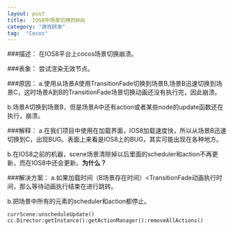 ```yaml
---
layout: post
title:  IOS8中场景切换的BUG
category: "游戏研发"
tag:  "Cocos"
---
```


###描述：
在IOS8平台上cocos场景切换崩溃。

###表象：
尝试渲染无效节点。

###原因：
a.使用从场景A使用TransitionFade切换到场景B,场景B迅速切换到场景C，这时场景A到B的TransitionFade场景切换动画还没有执行完，因此崩溃。

b.场景A切换到场景B，但是场景A中还有action或者某些node的update函数还在执行，崩溃。

###解释：
a.在我们项目中使用在加载界面，IOS8加载速度快，所以从场景B迅速切换到C，出现BUG。表面上来看是IOS8上的BUG，其实可能出现在各种地方。

b.在IOS8之前的机器，scene场景清除掉以后里面的scheduler和action不再更新，而在IOS8中还会更新。**为什么？**

###解决方案：
a.如果加载时间（B场景存在时间）<TransitionFade动画执行时间，那么等待动画执行结束在进行跳转。

b.把场景中所有的元素的scheduler和action都停止。

	currScene:unscheduleUpdate()
    cc.Director:getInstance():getActionManager():removeAllActions()



